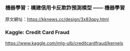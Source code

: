 ### 機器學習：構建信用卡反欺詐預測模型 —— 機器學習
原文網址：https://kknews.cc/design/3x83qpy.html

### Kaggle: Credit Card Fraud
https://www.kaggle.com/mlg-ulb/creditcardfraud/kernels
